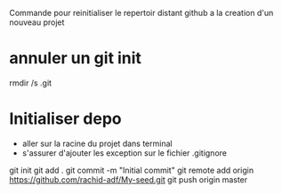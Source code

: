 
Commande pour reinitialiser le repertoir distant github a la creation d'un nouveau projet

# annuler un git init
rmdir /s .git

# Initialiser depo 
 - aller sur la racine du projet dans terminal
 - s'assurer d'ajouter les exception sur le fichier  .gitignore

git init
git add .
git commit -m "Initial commit"
git remote add origin https://github.com/rachid-adf/My-seed.git
git push origin master
